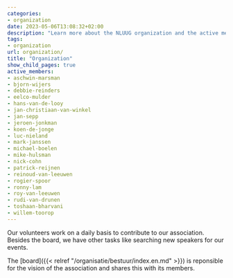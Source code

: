 ```yaml
---
categories:
- organization
date: 2023-05-06T13:08:32+02:00
description: "Learn more about the NLUUG organization and the active members within the different committees"
tags:
- organization
url: organization/
title: "Organization"
show_child_pages: true
active_members:
- aschwin-marsman
- bjorn-wijers
- debbie-reinders
- eelco-mulder
- hans-van-de-looy
- jan-christiaan-van-winkel
- jan-sepp
- jeroen-jonkman
- koen-de-jonge
- luc-nieland
- mark-janssen
- michael-boelen
- mike-hulsman
- nick-cohn
- patrick-reijnen
- reinoud-van-leeuwen
- rogier-spoor
- ronny-lam
- roy-van-leeuwen
- rudi-van-drunen
- toshaan-bharvani
- willem-toorop
---
```


Our volunteers work on a daily basis to contribute to our association. Besides the board, we have other tasks like searching new speakers for our events.

The [board]({{< relref "/organisatie/bestuur/index.en.md" >}}) is reponsible for the vision of the association and shares this with its members.
